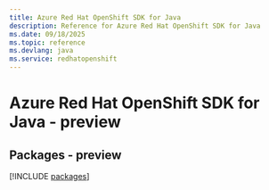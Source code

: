```yaml
---
title: Azure Red Hat OpenShift SDK for Java
description: Reference for Azure Red Hat OpenShift SDK for Java
ms.date: 09/18/2025
ms.topic: reference
ms.devlang: java
ms.service: redhatopenshift
---
```

# Azure Red Hat OpenShift SDK for Java - preview
## Packages - preview
[!INCLUDE [packages](red-hat-openshift-index.md)]